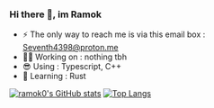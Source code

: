 ### Hi there 👋, im Ramok

- ⚡ The only way to reach me is via this email box : Seventh4398@proton.me
- 🧑‍💻 Working on : nothing tbh
- 😎 Using : Typescript, C++
- 📘 Learning : Rust

[![ramok0's GitHub stats](https://github-readme-stats.vercel.app/api?username=ramok0&show_icons=true&count_private=true&theme=radical)](https://github.com/anuraghazra/github-readme-stats)
[![Top Langs](https://github-readme-stats.vercel.app/api/top-langs/?username=ramok0&layout=compact&theme=radical)](https://github.com/anuraghazra/github-readme-stats)

